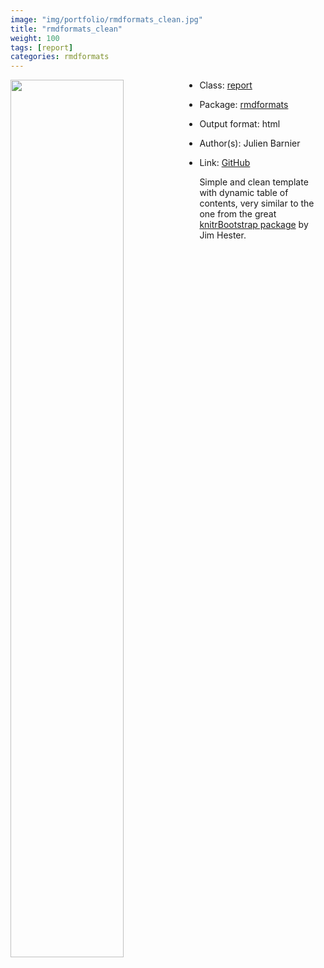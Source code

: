 ```yaml
---
image: "img/portfolio/rmdformats_clean.jpg"
title: "rmdformats_clean"
weight: 100
tags: [report]
categories: rmdformats
---
```




<!--more-->

<img class = "jf-image-shadow" src="../../img/portfolio/rmdformats_clean.jpg" style="display: block; margin: auto;" width="60%"  align="left">

- Class: [report](../../tags/report)
- Package: [rmdformats](rmdformats)
- Output format: html

- Author(s): Julien Barnier
- Link: [GitHub](https://github.com/juba/rmdformats)

Simple and clean template with dynamic table of contents, very similar to the one from the great [knitrBootstrap package](https://github.com/jimhester/knitrBootstrap) by Jim Hester.
